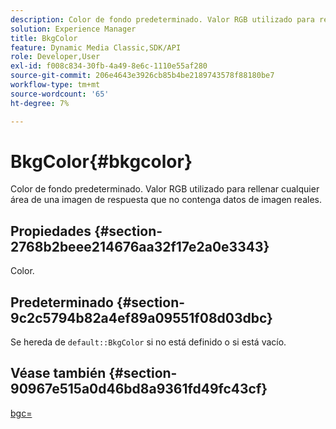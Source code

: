 ```yaml
---
description: Color de fondo predeterminado. Valor RGB utilizado para rellenar cualquier área de una imagen de respuesta que no contenga datos de imagen reales.
solution: Experience Manager
title: BkgColor
feature: Dynamic Media Classic,SDK/API
role: Developer,User
exl-id: f008c834-30fb-4a49-8e6c-1110e55af280
source-git-commit: 206e4643e3926cb85b4be2189743578f88180be7
workflow-type: tm+mt
source-wordcount: '65'
ht-degree: 7%

---
```


# BkgColor{#bkgcolor}

Color de fondo predeterminado. Valor RGB utilizado para rellenar cualquier área de una imagen de respuesta que no contenga datos de imagen reales.

## Propiedades {#section-2768b2beee214676aa32f17e2a0e3343}

Color.

## Predeterminado {#section-9c2c5794b82a4ef89a09551f08d03dbc}

Se hereda de `default::BkgColor` si no está definido o si está vacío.

## Véase también {#section-90967e515a0d46bd8a9361fd49fc43cf}

[bgc=](../../../../../is-api/http-ref/image-serving-api-ref/c-http-protocol-reference/c-command-reference/r-bgc.md#reference-53376175f617446fbe5c69120f834b88)
